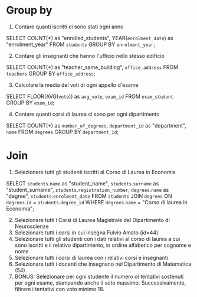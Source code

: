# Group by

1. Contare quanti iscritti ci sono stati ogni anno

SELECT COUNT(*) as "enrolled_students", YEAR(`enrolment_date`) as "enrolment_year"
FROM `students`
GROUP BY `enrolment_year`;

2. Contare gli insegnanti che hanno l'ufficio nello stesso edificio

SELECT COUNT(*) as "teacher_same_building", `office_address`
FROM `teachers`
GROUP BY `office_address`;

3. Calcolare la media dei voti di ogni appello d'esame

SELECT FLOOR(AVG(`vote`)) as `avg_vote`, `exam_id`
FROM `exam_student`
GROUP BY `exam_id`;

4. Contare quanti corsi di laurea ci sono per ogni dipartimento

SELECT COUNT(*) as `number_of_degrees`, `department_id` as "department", `name`
FROM `degrees`
GROUP BY `department_id`;

# Join

1. Selezionare tutti gli studenti iscritti al Corso di Laurea in Economia

SELECT `students`.`name` as "student_name", `students`.`surname` as "student_surname", `students`.`registration_number`, `degrees`.`name` as "degree", `students`.`enrolment_date`
FROM `students`
JOIN `degrees` ON `degrees`.`id` = `students`.`degree_id`
WHERE `degrees`.`name` = "Corso di laurea in Economia";

2. Selezionare tutti i Corsi di Laurea Magistrale del Dipartimento di
Neuroscienze
3. Selezionare tutti i corsi in cui insegna Fulvio Amato (id=44)
4. Selezionare tutti gli studenti con i dati relativi al corso di laurea a cui
sono iscritti e il relativo dipartimento, in ordine alfabetico per cognome e
nome
5. Selezionare tutti i corsi di laurea con i relativi corsi e insegnanti
6. Selezionare tutti i docenti che insegnano nel Dipartimento di
Matematica (54)
7. BONUS: Selezionare per ogni studente il numero di tentativi sostenuti
per ogni esame, stampando anche il voto massimo. Successivamente,
filtrare i tentativi con voto minimo 18.